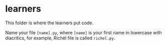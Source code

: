 # learners

This folder is where the learners put code.

Name your file `[name].py`, where `[name]`
is your first name in lowercase with diacritics, 
for example, Richèl file is called `richel.py`.

